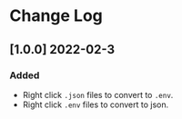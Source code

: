 # Change Log

## [1.0.0] 2022-02-3

### Added

* Right click `.json` files to convert to `.env`.
* Right click `.env` files to convert to json.
